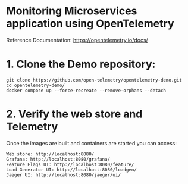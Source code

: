 # Monitoring Microservices application using OpenTelemetry 
Reference Documentation: https://opentelemetry.io/docs/

# 1. Clone the Demo repository:    

    git clone https://github.com/open-telemetry/opentelemetry-demo.git
    cd opentelemetry-demo/
    docker compose up --force-recreate --remove-orphans --detach

# 2. Verify the web store and Telemetry  
Once the images are built and containers are started you can access:

    Web store: http://localhost:8080/
    Grafana: http://localhost:8080/grafana/
    Feature Flags UI: http://localhost:8080/feature/
    Load Generator UI: http://localhost:8080/loadgen/
    Jaeger UI: http://localhost:8080/jaeger/ui/
